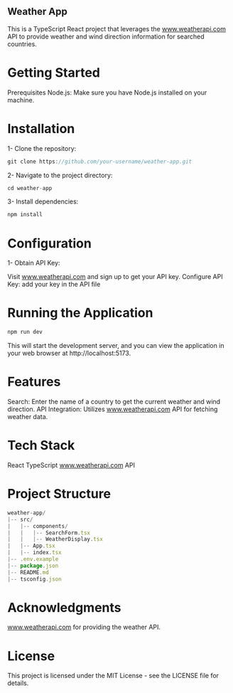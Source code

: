 ## Weather App
This is a TypeScript React project that leverages the www.weatherapi.com API to provide weather and wind direction information for searched countries.

# Getting Started
Prerequisites
Node.js: Make sure you have Node.js installed on your machine.

# Installation
1- Clone the repository:
```js
git clone https://github.com/your-username/weather-app.git
```

2- Navigate to the project directory:
```js
cd weather-app
```

3- Install dependencies:
```js
npm install
```

# Configuration
1- Obtain API Key:

Visit www.weatherapi.com and sign up to get your API key.
Configure API Key:
add your key in the API file

# Running the Application
```js
npm run dev
```
This will start the development server, and you can view the application in your web browser at http://localhost:5173.

# Features
Search: Enter the name of a country to get the current weather and wind direction.
API Integration: Utilizes www.weatherapi.com API for fetching weather data.

# Tech Stack
React
TypeScript
www.weatherapi.com API

# Project Structure
```js
weather-app/
|-- src/
|   |-- components/
|   |   |-- SearchForm.tsx
|   |   |-- WeatherDisplay.tsx
|   |-- App.tsx
|   |-- index.tsx
|-- .env.example
|-- package.json
|-- README.md
|-- tsconfig.json
```
# Acknowledgments
www.weatherapi.com for providing the weather API.

# License
This project is licensed under the MIT License - see the LICENSE file for details.
